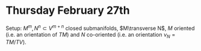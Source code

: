 # Thursday February 27th 

Setup: $M^m, N^n \subset V^{m+n}$ closed submanifolds, $M\transverse N$, $M$ oriented (i.e. an orientation of $TM)$ and $N$ co-oriented (i.e. an orientation $\nu_N = TM/TV$).
